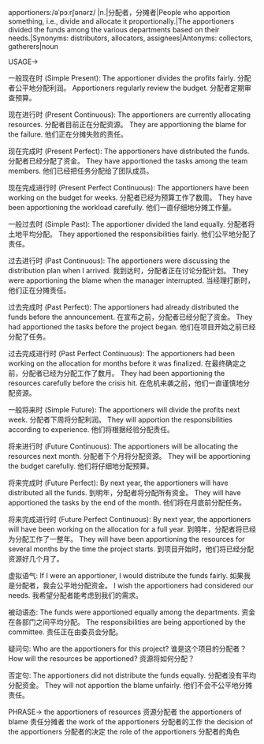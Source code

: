 apportioners:/əˈpɔːrʃənərz/
|n.|分配者，分摊者|People who apportion something, i.e., divide and allocate it proportionally.|The apportioners divided the funds among the various departments based on their needs.|Synonyms: distributors, allocators, assignees|Antonyms: collectors, gatherers|noun


USAGE->

一般现在时 (Simple Present):
The apportioner divides the profits fairly. 分配者公平地分配利润。
Apportioners regularly review the budget. 分配者定期审查预算。

现在进行时 (Present Continuous):
The apportioners are currently allocating resources. 分配者目前正在分配资源。
They are apportioning the blame for the failure. 他们正在分摊失败的责任。

现在完成时 (Present Perfect):
The apportioners have distributed the funds. 分配者已经分配了资金。
They have apportioned the tasks among the team members.  他们已经把任务分配给了团队成员。

现在完成进行时 (Present Perfect Continuous):
The apportioners have been working on the budget for weeks. 分配者已经为预算工作了数周。
They have been apportioning the workload carefully. 他们一直仔细地分摊工作量。

一般过去时 (Simple Past):
The apportioner divided the land equally. 分配者将土地平均分配。
They apportioned the responsibilities fairly. 他们公平地分配了责任。

过去进行时 (Past Continuous):
The apportioners were discussing the distribution plan when I arrived. 我到达时，分配者正在讨论分配计划。
They were apportioning the blame when the manager interrupted.  当经理打断时，他们正在分摊责任。

过去完成时 (Past Perfect):
The apportioners had already distributed the funds before the announcement. 在宣布之前，分配者已经分配了资金。
They had apportioned the tasks before the project began. 他们在项目开始之前已经分配了任务。

过去完成进行时 (Past Perfect Continuous):
The apportioners had been working on the allocation for months before it was finalized. 在最终确定之前，分配者已经为分配工作了数月。
They had been apportioning the resources carefully before the crisis hit. 在危机来袭之前，他们一直谨慎地分配资源。


一般将来时 (Simple Future):
The apportioners will divide the profits next week. 分配者下周将分配利润。
They will apportion the responsibilities according to experience. 他们将根据经验分配责任。

将来进行时 (Future Continuous):
The apportioners will be allocating the resources next month. 分配者下个月将分配资源。
They will be apportioning the budget carefully. 他们将仔细地分配预算。

将来完成时 (Future Perfect):
By next year, the apportioners will have distributed all the funds. 到明年，分配者将分配所有资金。
They will have apportioned the tasks by the end of the month. 他们将在月底前分配任务。

将来完成进行时 (Future Perfect Continuous):
By next year, the apportioners will have been working on the allocation for a full year. 到明年，分配者将已经为分配工作了一整年。
They will have been apportioning the resources for several months by the time the project starts. 到项目开始时，他们将已经分配资源好几个月了。


虚拟语气:
If I were an apportioner, I would distribute the funds fairly. 如果我是分配者，我会公平地分配资金。
I wish the apportioners had considered our needs. 我希望分配者能考虑到我们的需求。

被动语态:
The funds were apportioned equally among the departments. 资金在各部门之间平均分配。
The responsibilities are being apportioned by the committee. 责任正在由委员会分配。

疑问句:
Who are the apportioners for this project?  谁是这个项目的分配者？
How will the resources be apportioned? 资源将如何分配？

否定句:
The apportioners did not distribute the funds equally. 分配者没有平均分配资金。
They will not apportion the blame unfairly. 他们不会不公平地分摊责任。


PHRASE->
the apportioners of resources 资源分配者
the apportioners of blame 责任分摊者
the work of the apportioners 分配者的工作
the decision of the apportioners 分配者的决定
the role of the apportioners  分配者的角色
